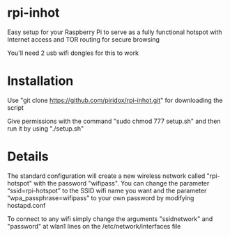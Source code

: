 # rpi-inhot

Easy setup for your Raspberry Pi to serve as a fully functional hotspot with Internet access and TOR routing for secure browsing

You'll need 2 usb wifi dongles for this to work

# Installation

Use "git clone https://github.com/piridox/rpi-inhot.git" for downloading the script

Give permissions with the command "sudo chmod 777 setup.sh" and then run it by using "./setup.sh"

# Details

The standard configuration will create a new wireless network called "rpi-hotspot" with the password "wifipass". You can change the parameter “ssid=rpi-hotspot” to the SSID wifi name you want and the parameter “wpa_passphrase=wifipass” to your own password by modifying hostapd.conf
  
To connect to any wifi simply change the arguments "ssidnetwork" and "password" at wlan1 lines on the /etc/network/interfaces file
